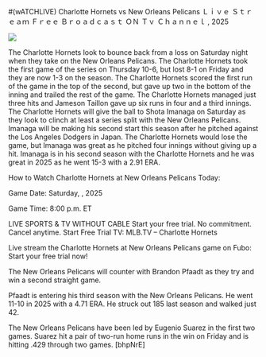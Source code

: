 #(wATCHLIVE) Charlotte Hornets vs New Orleans Pelicans Ｌｉｖｅ Ｓｔｒｅａｍ Ｆｒｅｅ Ｂｒｏａｄｃａｓｔ ＯＮ Ｔｖ Ｃｈａｎｎｅｌ , 2025  
  
  
[![](https://i.imgur.com/qSNzIqt.png)](https://movie.rssnews.media/ARVtKQI.php)  
  
The Charlotte Hornets look to bounce back from a loss on Saturday night when they take on the New Orleans Pelicans. The Charlotte Hornets took the first game of the series on Thursday 10-6, but lost 8-1 on Friday and they are now 1-3 on the season. The Charlotte Hornets scored the first run of the game in the top of the second, but gave up two in the bottom of the inning and trailed the rest of the game. The Charlotte Hornets managed just three hits and Jameson Taillon gave up six runs in four and a third innings. The Charlotte Hornets will give the ball to Shota Imanaga on Saturday as they look to clinch at least a series split with the New Orleans Pelicans. Imanaga will be making his second start this season after he pitched against the Los Angeles Dodgers in Japan. The Charlotte Hornets would lose the game, but Imanaga was great as he pitched four innings without giving up a hit. Imanaga is in his second season with the Charlotte Hornets and he was great in 2025 as he went 15-3 with a 2.91 ERA.

How to Watch Charlotte Hornets at New Orleans Pelicans Today:

Game Date: Saturday, , 2025

Game Time: 8:00 p.m. ET

LIVE SPORTS & TV WITHOUT CABLE
Start your free trial. No commitment. Cancel anytime.
Start Free Trial
TV: MLB.TV – Charlotte Hornets

Live stream the Charlotte Hornets at New Orleans Pelicans game on Fubo: Start your free trial now!

The New Orleans Pelicans will counter with Brandon Pfaadt as they try and win a second straight game.

Pfaadt is entering his third season with the New Orleans Pelicans. He went 11-10 in 2025 with a 4.71 ERA. He struck out 185 last season and walked just 42.

The New Orleans Pelicans have been led by Eugenio Suarez in the first two games. Suarez hit a pair of two-run home runs in the win on Friday and is hitting .429 through two games. [bhpNrE]